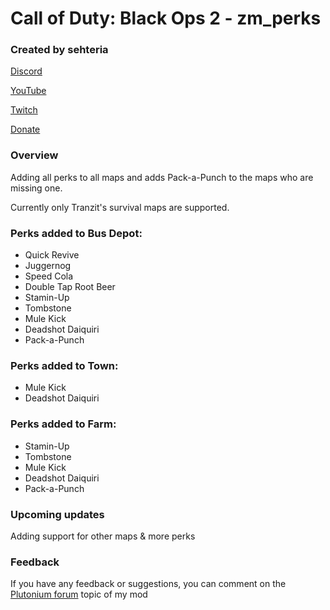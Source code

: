 # Call of Duty: Black Ops 2 - zm_perks
### Created by sehteria

[Discord](https://discord.gg/7m4GtpEu9m)

[YouTube](https://www.youtube.com/@sehteria)

[Twitch](https://www.twitch.tv/sehteria)

[Donate](https://ko-fi.com/sehteria)

### Overview

Adding all perks to all maps and adds Pack-a-Punch to the maps who are missing one. 

Currently only Tranzit's survival maps are supported.


### Perks added to Bus Depot:
- Quick Revive
- Juggernog
- Speed Cola
- Double Tap Root Beer
- Stamin-Up
- Tombstone
- Mule Kick
- Deadshot Daiquiri
- Pack-a-Punch

### Perks added to Town:
- Mule Kick
- Deadshot Daiquiri

### Perks added to Farm:
- Stamin-Up
- Tombstone
- Mule Kick
- Deadshot Daiquiri
- Pack-a-Punch

### Upcoming updates
Adding support for other maps & more perks

### Feedback
If you have any feedback or suggestions, you can comment on the [Plutonium forum](https://forum.plutonium.pw/topic/37621/release-zm-zm_weapons-adding-all-weapons-to-all-maps) topic of my mod




